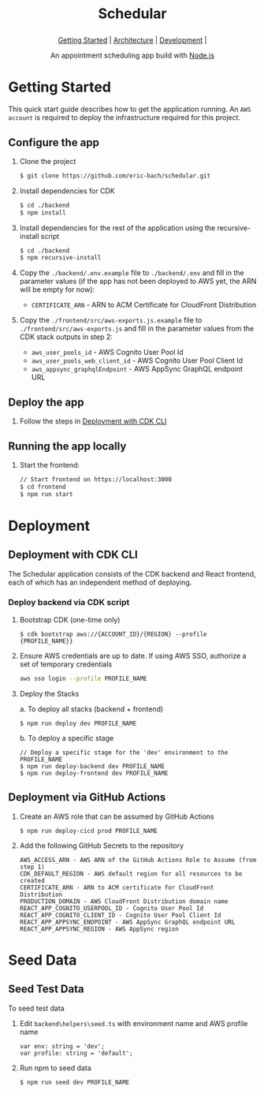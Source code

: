 <h1 align="center">
  <p align="center">
    Schedular
  </p>
</h1>

<p align="center">
  <a href="#getting-started">Getting Started</a> |
  <a href="#architecture">Architecture</a> |
  <a href="#deployment">Development</a> |
</p>

<p align="center">
  An appointment scheduling app build with <a href="https://nodejs.org">Node.js</a>
</p>

# Getting Started

This quick start guide describes how to get the application running. An `AWS account` is required to deploy the infrastructure required for this project.

## Configure the app

1.  Clone the project

    ```bash
    $ git clone https://github.com/eric-bach/schedular.git
    ```

2.  Install dependencies for CDK

    ```bash
    $ cd ./backend
    $ npm install
    ```

3.  Install dependencies for the rest of the application using the recursive-install script

    ```bash
    $ cd ./backend
    $ npm recursive-install
    ```

4.  Copy the `./backend/.env.example` file to `./backend/.env` and fill in the parameter values (if the app has not been deployed to AWS yet, the ARN will be empty for now):

    - `CERTIFICATE_ARN` - ARN to ACM Certificate for CloudFront Distribution

5.  Copy the `./frontend/src/aws-exports.js.example` file to `./frontend/src/aws-exports.js` and fill in the parameter values from the CDK stack outputs in step 2:

    - `aws_user_pools_id` - AWS Cognito User Pool Id
    - `aws_user_pools_web_client_id` - AWS Cognito User Pool Client Id
    - `aws_appsync_graphqlEndpoint` - AWS AppSync GraphQL endpoint URL

## Deploy the app

1.  Follow the steps in [Deployment with CDK CLI](#deployment-with-cdk-cli)

## Running the app locally

1.  Start the frontend:

    ```bash
    // Start frontend on https://localhost:3000
    $ cd frontend
    $ npm run start
    ```

# Deployment

## Deployment with CDK CLI

The Schedular application consists of the CDK backend and React frontend, each of which has an independent method of deploying.

### Deploy backend via CDK script

1. Bootstrap CDK (one-time only)

   ```
   $ cdk bootstrap aws://{ACCOUNT_ID}/{REGION} --profile {PROFILE_NAME}}
   ```

2. Ensure AWS credentials are up to date. If using AWS SSO, authorize a set of temporary credentials

   ```bash
   aws sso login --profile PROFILE_NAME
   ```

3. Deploy the Stacks

   a. To deploy all stacks (backend + frontend)

   ```
   $ npm run deploy dev PROFILE_NAME
   ```

   b. To deploy a specific stage

   ```
   // Deploy a specific stage for the 'dev' environment to the PROFILE_NAME
   $ npm run deploy-backend dev PROFILE_NAME
   $ npm run deploy-frontend dev PROFILE_NAME
   ```

## Deployment via GitHub Actions

1. Create an AWS role that can be assumed by GitHub Actions

   ```
   $ npm run deploy-cicd prod PROFILE_NAME
   ```

2. Add the following GitHub Secrets to the repository

   ```
   AWS_ACCESS_ARN - AWS ARN of the GitHub Actions Role to Assume (from step 1)
   CDK_DEFAULT_REGION - AWS default region for all resources to be created
   CERTIFICATE_ARN - ARN to ACM certificate for CloudFront Distribution
   PRODUCTION_DOMAIN - AWS CloudFront Distribution domain name
   REACT_APP_COGNITO_USERPOOL_ID - Cognito User Pool Id
   REACT_APP_COGNITO_CLIENT_ID - Cognito User Pool Client Id
   REACT_APP_APPSYNC_ENDPOINT - AWS AppSync GraphQL endpoint URL
   REACT_APP_APPSYNC_REGION - AWS AppSync region
   ```

# Seed Data

## Seed Test Data

To seed test data

1. Edit `backend\helpers\seed.ts` with environment name and AWS profile name

   ```
   var env: string = 'dev';
   var profile: string = 'default';
   ```

2. Run npm to seed data

   ```
   $ npm run seed dev PROFILE_NAME
   ```
